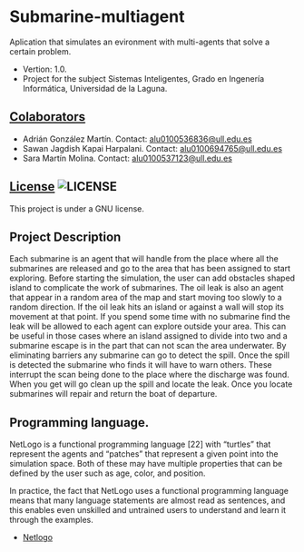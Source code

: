 Submarine-multiagent
=========================

Aplication that simulates an evironment with multi-agents that solve a certain problem.
* Vertion: 1.0.
* Project for the subject Sistemas Inteligentes, Grado en Ingenería Informática, Universidad de la Laguna.

## [Colaborators]()
* Adrián González Martín. Contact: <alu0100536836@ull.edu.es>
* Sawan Jagdish Kapai Harpalani. Contact: <alu0100694765@ull.edu.es>
* Sara Martín Molina. Contact: <alu0100537123@ull.edu.es>

## [License](http://www.gnu.org/licenses/gpl-3.0.html) ![LICENSE](http://www.gnu.org/graphics/gplv3-88x31.png)
This project is under a GNU license.

## Project Description
Each submarine is an agent that will handle from the place where all the submarines are released and go to the area that has been assigned to start exploring. Before starting the simulation, the user can add obstacles shaped island to complicate the work of submarines. The oil leak is also an agent that appear in a random area of the map and start moving too slowly to a random direction. If the oil leak hits an island or against a wall will stop its movement at that point. If you spend some time with no submarine find the leak will be allowed to each agent can explore outside your area. This can be useful in those cases where an island assigned to divide into two and a submarine escape is in the part that can not scan the area underwater. By eliminating barriers any submarine can go to detect the spill. Once the spill is detected the submarine who finds it will have to warn others. These interrupt the scan being done to the place where the discharge was found. When you get will go clean up the spill and locate the leak. Once you locate submarines will repair and return the boat of departure.

## Programming language.
NetLogo is a functional programming language [22] with “turtles” that represent the agents and “patches” that represent a given point into the simulation space. Both of these may have multiple properties that can be defined by the user such as age, color, and position.

In practice, the fact that NetLogo uses a functional programming language means that many language statements are almost read as sentences, and this enables even unskilled and untrained users to understand and learn it through the examples.

* [Netlogo](https://ccl.northwestern.edu/netlogo/)